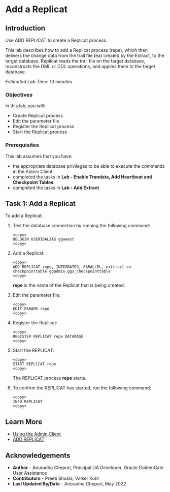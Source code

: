 # Add a Replicat

## Introduction
Use ADD REPLICAT to create a Replicat process.

This lab describes how to add a Replicat process (repe), which then delivers the change data from the trail file (ea) created by the Extract, to the target database.
Replicat reads the trail file on the target database, reconstructs the DML or DDL operations, and applies them to the target database.

*Estimated Lab Time*: 10 minutes

### Objectives
In this lab, you will:
* Create Replicat process
* Edit the parameter file
* Register the Replicat process
* Start the Replicat process

### Prerequisites
This lab assumes that you have:
- the appropriate database privileges to be able to execute the commands in the Admin Client.
- completed the tasks in **Lab - Enable Trandata, Add Heartbeat and Checkpoint Tables**
- completed the tasks in **Lab - Add Extract**

## Task 1: Add a Replicat

To add a Replicat:

1. Test the database connection by running the following command:


    ```
    <copy>
    DBLOGIN USERIDALIAS ggweast
    <copy>

    ```

2. Add a Replicat:

    ```
    <copy>
    ADD REPLICAT repe, INTEGRATED, PARALLEL, exttrail ea checkpointtable ggadmin.ggs_checkpointtable
    <copy>

    ```
    **repe** is the name of the Replicat that is being created.
3. Edit the parameter file:

    ```
    <copy>
    EDIT PARAMS repe
    <copy>
    ```
4. Register the Replicat:

    ```
    <copy>
    REGISTER REPLICAT repe DATABASE
    <copy>
    ```

5. Start the REPLICAT:

    ```
    <copy>
    START REPLICAT repe
    <copy>

    ```
    The REPLICAT process **repe** starts.

7. To confirm the REPLICAT has started, run the following command:

    ```
    <copy>
    INFO REPLICAT
    <copy>

    ```


## Learn More
* [Using the Admin Client](https://docs.oracle.com/en/middleware/goldengate/core/21.1/admin/getting-started-oracle-goldengate-process-interfaces.html#GUID-84B33389-0594-4449-BF1A-A496FB1EDB29)
* [ADD REPLICAT](https://docs.oracle.com/en/middleware/goldengate/core/21.3/gclir/add-replicat.html#GUID-540A171A-71C2-49C3-964E-5D57B27257D4)

## Acknowledgements
* **Author** - Anuradha Chepuri, Principal UA Developer, Oracle GoldenGate User Assistance
* **Contributors** -  Preeti Shukla, Volker Kuhr
* **Last Updated By/Date** - Anuradha Chepuri, May 2022
